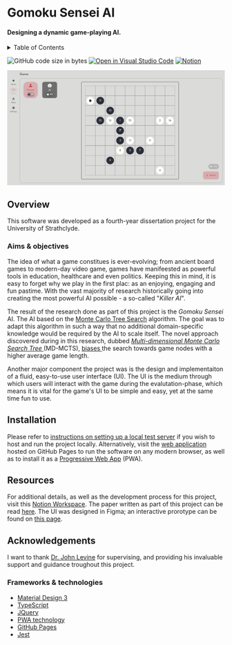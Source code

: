 # Gomoku Sensei AI
#### Designing a dynamic game-playing AI.

<details>
    <summary> Table of Contents </summary>
    <ol> 
        <li> <a href="#overview"> Overview </a> </li>
            <ol>
                <li> <a href="#aims--objectives"> Aims & objectives </a> </li>
            </ol>
        <li> <a href="#installation"> Installation </a> </li>
        <li> <a href="#resources"> Resources </a> </li>
        <li> <a href="#acknoledgements"> Acknowledgements </a> </li>
            <ol>
                <li> <a href="#frameworks--technologies"> Frameworks & technologies </a> </li>
            </ol>
    </ol>
</details>

![GitHub code size in bytes](https://img.shields.io/github/languages/code-size/HaresMahmood/gomoku-sensei)
[![Open in Visual Studio Code](https://open.vscode.dev/badges/open-in-vscode.svg)](https://open.vscode.dev/HaresMahmood/gomoku-sensei)
[![Notion](https://img.shields.io/badge/Notion-%23000000.svg?style=for-the-badge&logo=notion&logoColor=white)](https://opposite-brain-cb0.notion.site/CS408-1e5c4e3c9b0d4291b6a968855d9270e9)

![Screenshot](./res/screenshot.png)

## Overview
This software was developed as a fourth-year dissertation project for the University of Strathclyde.

### Aims & objectives

The idea of what a game constitues is ever-evolving; from ancient board games to modern-day video game, games have manifeested as powerful tools in education, healthcare and even politics. Keeping this in mind, it is easy to forget why we play in the first plac: as an enjoying, engaging and fun pastime. With the vast majority of research historically going into creating the most powerful AI possible - a so-called "_Killer AI_".

The result of the research done as part of this project is the _Gomoku Sensei_ AI. The AI based on the [Monte Carlo Tree Search](https://en.wikipedia.org/wiki/Monte_Carlo_tree_search) algorithm. The goal was to adapt this algorithm in such a way that no additional domain-specific knowledge would be required by the AI to scale itself. The novel approach discovered during in this research, dubbed _<ins> Multi-dimensional Monte Carlo Search Tree </ins>_ (MD-MCTS), <ins> biases </ins> the search towards game nodes with a higher average game length. 

Another major component the project was is the design and implementaiton of a fluid, easy-to-use user interface (UI). The UI is the medium through which users will interact with the game during the evalutation-phase, which means it is vital for the game's UI to be simple and easy, yet at the same time fun to use.

## Installation
Please refer to [instructions on setting up a local test server](https://developer.mozilla.org/en-US/docs/Learn/Common_questions/set_up_a_local_testing_server) if you wish to host and run the project locally. Alternatively, visit the [web application](https://haresmahmood.github.io/gomoku-sensei/) hosted on GitHub Pages to run the software on any modern browser, as well as to install it as a [Progressive Web App](https://web.dev/progressive-web-apps/) (PWA).

## Resources
For additional details, as well as the development process for this project, visit this [Notion Workspace](https://opposite-brain-cb0.notion.site/CS408-1e5c4e3c9b0d4291b6a968855d9270e9). The paper written as part of this project can be read [here](https://drive.google.com/file/d/1mnz7TNERF8jVEQjdcrgVpBM5L8kvzhrm/view?usp=sharing). The UI was designed in Figma; an interactive prorotype can be found on [this page](https://www.figma.com/proto/uhH23aRZvGQsOViY0bnnVP/Gomoku?node-id=64%3A19).

## Acknowledgements
I want to thank [Dr. John Levine](https://www.strath.ac.uk/staff/levinejohndr/) for supervising, and providing his invaluable support and guidance troughout this project.

### Frameworks & technologies
* [Material Design 3](https://m3.material.io/)
* [TypeScript](https://www.typescriptlang.org/)
* [JQuery](https://jquery.com/)
* [PWA technology](https://web.dev/progressive-web-apps/)
* [GitHub Pages](https://pages.github.com/)
* [Jest](https://jestjs.io/)
